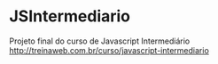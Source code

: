 JSIntermediario
===============

Projeto final do curso de Javascript Intermediário http://treinaweb.com.br/curso/javascript-intermediario
